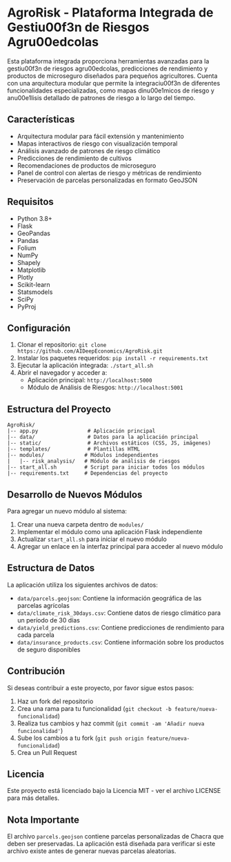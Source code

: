 # AgroRisk - Plataforma Integrada de Gestiu00f3n de Riesgos Agru00edcolas

Esta plataforma integrada proporciona herramientas avanzadas para la gestiu00f3n de riesgos agru00edcolas, predicciones de rendimiento y productos de microseguro diseñados para pequeños agricultores. Cuenta con una arquitectura modular que permite la integraciu00f3n de diferentes funcionalidades especializadas, como mapas dinu00e1micos de riesgo y anu00e1lisis detallado de patrones de riesgo a lo largo del tiempo.

## Características

- Arquitectura modular para fácil extensión y mantenimiento
- Mapas interactivos de riesgo con visualización temporal
- Análisis avanzado de patrones de riesgo climático
- Predicciones de rendimiento de cultivos
- Recomendaciones de productos de microseguro
- Panel de control con alertas de riesgo y métricas de rendimiento
- Preservación de parcelas personalizadas en formato GeoJSON

## Requisitos

- Python 3.8+
- Flask
- GeoPandas
- Pandas
- Folium
- NumPy
- Shapely
- Matplotlib
- Plotly
- Scikit-learn
- Statsmodels
- SciPy
- PyProj

## Configuración

1. Clonar el repositorio: `git clone https://github.com/AIDeepEconomics/AgroRisk.git`
2. Instalar los paquetes requeridos: `pip install -r requirements.txt`
3. Ejecutar la aplicación integrada: `./start_all.sh`
4. Abrir el navegador y acceder a:
   - Aplicación principal: `http://localhost:5000`
   - Módulo de Análisis de Riesgos: `http://localhost:5001`

## Estructura del Proyecto

```
AgroRisk/
|-- app.py                # Aplicación principal
|-- data/                 # Datos para la aplicación principal
|-- static/               # Archivos estáticos (CSS, JS, imágenes)
|-- templates/            # Plantillas HTML
|-- modules/             # Módulos independientes
|   |-- risk_analysis/   # Módulo de análisis de riesgos
|-- start_all.sh         # Script para iniciar todos los módulos
|-- requirements.txt     # Dependencias del proyecto
```

## Desarrollo de Nuevos Módulos

Para agregar un nuevo módulo al sistema:

1. Crear una nueva carpeta dentro de `modules/`
2. Implementar el módulo como una aplicación Flask independiente
3. Actualizar `start_all.sh` para iniciar el nuevo módulo
4. Agregar un enlace en la interfaz principal para acceder al nuevo módulo

## Estructura de Datos

La aplicación utiliza los siguientes archivos de datos:

- `data/parcels.geojson`: Contiene la información geográfica de las parcelas agrícolas
- `data/climate_risk_30days.csv`: Contiene datos de riesgo climático para un período de 30 días
- `data/yield_predictions.csv`: Contiene predicciones de rendimiento para cada parcela
- `data/insurance_products.csv`: Contiene información sobre los productos de seguro disponibles

## Contribución

Si deseas contribuir a este proyecto, por favor sigue estos pasos:

1. Haz un fork del repositorio
2. Crea una rama para tu funcionalidad (`git checkout -b feature/nueva-funcionalidad`)
3. Realiza tus cambios y haz commit (`git commit -am 'Añadir nueva funcionalidad'`)
4. Sube los cambios a tu fork (`git push origin feature/nueva-funcionalidad`)
5. Crea un Pull Request

## Licencia

Este proyecto está licenciado bajo la Licencia MIT - ver el archivo LICENSE para más detalles.

## Nota Importante

El archivo `parcels.geojson` contiene parcelas personalizadas de Chacra que deben ser preservadas. La aplicación está diseñada para verificar si este archivo existe antes de generar nuevas parcelas aleatorias.
